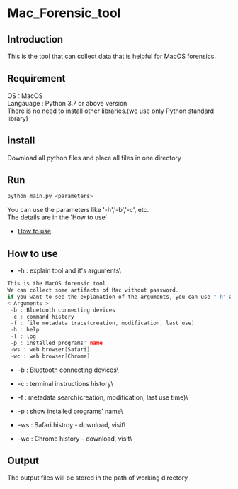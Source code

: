 # Mac_Forensic_tool

## Introduction
This is the tool that can collect data that is helpful for MacOS forensics.

## Requirement
OS : MacOS\
Langauage : Python 3.7 or above version\
There is no need to install other libraries.(we use only Python standard library)

## install
Download all python files and place all files in one directory

## Run
```c
python main.py <parameters>
```
You can use the parameters like '-h','-b','-c', etc.\
The details are in the 'How to use'
- [How to use](https://github.com/CSDF-LAB/tool/main/PWB/Mac_Forensic_tool/Readme.md#how-to-use)

## How to use
- -h : explain tool and it's arguments\
```c
This is the MacOS forensic tool.
We can collect some artifacts of Mac without password.
if you want to see the explanation of the arguments, you can use "-h" argument.
< Arguments >
 -b : Bluetooth connecting devices
 -c : command history
 -f : file metadata trace(creation, modification, last use)
 -h : help
 -l : log
 -p : installed programs' name
 -ws : web browser[Safari]
 -wc : web browser[Chrome]
```
- -b : Bluetooth connecting devices\

- -c : terminal instructions history\
 
- -f : metadata search(creation, modification, last use time)\

- -p : show installed programs’ name\
 
- -ws : Safari histroy - download, visit\

- -wc : Chrome history - download, visit\


## Output
The output files will be stored in the path of working directory
